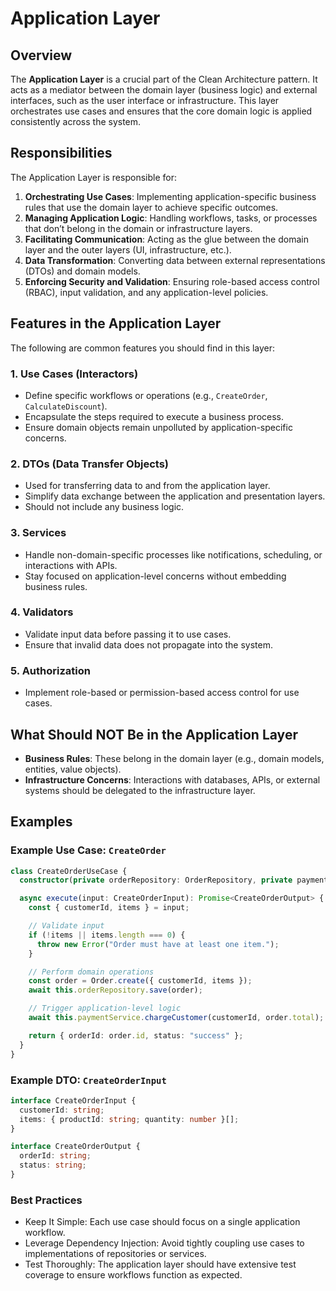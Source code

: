 # Application Layer

## Overview
The **Application Layer** is a crucial part of the Clean Architecture pattern. It acts as a mediator between the domain layer (business logic) and external interfaces, such as the user interface or infrastructure. This layer orchestrates use cases and ensures that the core domain logic is applied consistently across the system.

## Responsibilities
The Application Layer is responsible for:
1. **Orchestrating Use Cases**: Implementing application-specific business rules that use the domain layer to achieve specific outcomes.
2. **Managing Application Logic**: Handling workflows, tasks, or processes that don’t belong in the domain or infrastructure layers.
3. **Facilitating Communication**: Acting as the glue between the domain layer and the outer layers (UI, infrastructure, etc.).
4. **Data Transformation**: Converting data between external representations (DTOs) and domain models.
5. **Enforcing Security and Validation**: Ensuring role-based access control (RBAC), input validation, and any application-level policies.

## Features in the Application Layer
The following are common features you should find in this layer:

### 1. **Use Cases (Interactors)**
- Define specific workflows or operations (e.g., `CreateOrder`, `CalculateDiscount`).
- Encapsulate the steps required to execute a business process.
- Ensure domain objects remain unpolluted by application-specific concerns.

### 2. **DTOs (Data Transfer Objects)**
- Used for transferring data to and from the application layer.
- Simplify data exchange between the application and presentation layers.
- Should not include any business logic.

### 3. **Services**
- Handle non-domain-specific processes like notifications, scheduling, or interactions with APIs.
- Stay focused on application-level concerns without embedding business rules.

### 4. **Validators**
- Validate input data before passing it to use cases.
- Ensure that invalid data does not propagate into the system.

### 5. **Authorization**
- Implement role-based or permission-based access control for use cases.

## What Should NOT Be in the Application Layer
- **Business Rules**: These belong in the domain layer (e.g., domain models, entities, value objects).
- **Infrastructure Concerns**: Interactions with databases, APIs, or external systems should be delegated to the infrastructure layer.

## Examples
### Example Use Case: `CreateOrder`
```typescript
class CreateOrderUseCase {
  constructor(private orderRepository: OrderRepository, private paymentService: PaymentService) {}

  async execute(input: CreateOrderInput): Promise<CreateOrderOutput> {
    const { customerId, items } = input;

    // Validate input
    if (!items || items.length === 0) {
      throw new Error("Order must have at least one item.");
    }

    // Perform domain operations
    const order = Order.create({ customerId, items });
    await this.orderRepository.save(order);

    // Trigger application-level logic
    await this.paymentService.chargeCustomer(customerId, order.total);

    return { orderId: order.id, status: "success" };
  }
}
```

### Example DTO: `CreateOrderInput`
```typescript
interface CreateOrderInput {
  customerId: string;
  items: { productId: string; quantity: number }[];
}

interface CreateOrderOutput {
  orderId: string;
  status: string;
}
```

### Best Practices

* Keep It Simple: Each use case should focus on a single application workflow.
* Leverage Dependency Injection: Avoid tightly coupling use cases to implementations of repositories or services.
* Test Thoroughly: The application layer should have extensive test coverage to ensure workflows function as expected.